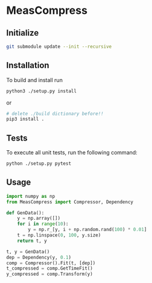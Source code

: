 # MeasCompress

## Initialize

```bash
git submodule update --init --recursive
```

## Installation

To build and install run

```bash
python3 ./setup.py install
```

or

```bash
# delete ./build dictionary before!!
pip3 install .
```

## Tests

To execute all unit tests, run the following command:

```bash
python ./setup.py pytest
```

## Usage

```python
import numpy as np
from MeasCompress import Compressor, Dependency

def GenData():
    y = np.array([])
    for i in range(10):
        y = np.r_[y, i + np.random.rand(100) * 0.01]
    t = np.linspace(0, 100, y.size)
    return t, y

t, y = GenData()
dep = Dependency(y, 0.1)
comp = Compressor().Fit(t, [dep])
t_compressed = comp.GetTimeFit()
y_compressed = comp.Transform(y)
```
